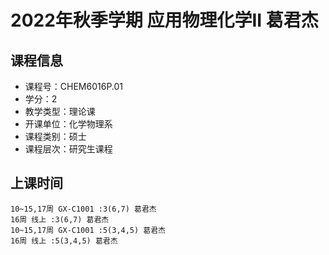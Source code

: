 # 2022年秋季学期 应用物理化学II 葛君杰






## 课程信息

- 课程号：CHEM6016P.01
- 学分：2
- 教学类型：理论课
- 开课单位：化学物理系
- 课程类别：硕士
- 课程层次：研究生课程

## 上课时间

```
10~15,17周 GX-C1001 :3(6,7) 葛君杰
16周 线上 :3(6,7) 葛君杰
10~15,17周 GX-C1001 :5(3,4,5) 葛君杰
16周 线上 :5(3,4,5) 葛君杰
```

